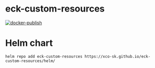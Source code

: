 # eck-custom-resources

[![docker-publish](https://github.com/xco-sk/eck-custom-resources/actions/workflows/docker-publish.yaml/badge.svg)](https://github.com/xco-sk/eck-custom-resources/actions/workflows/docker-publish.yaml)

# Helm chart

```shell
helm repo add eck-custom-resources https://xco-sk.github.io/eck-custom-resources/helm/
```
